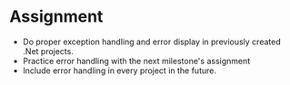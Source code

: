 # Assignment

- Do proper exception handling and error display in previously created .Net projects.
- Practice error handling with the next milestone's assignment
- Include error handling in every project in the future.
